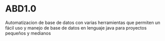# ABD1.0
Automatizacion de base de datos con varias herramientas que permiten un fácil uso y manejo de base de datos en lenguaje java para proyectos pequeños y medianos
